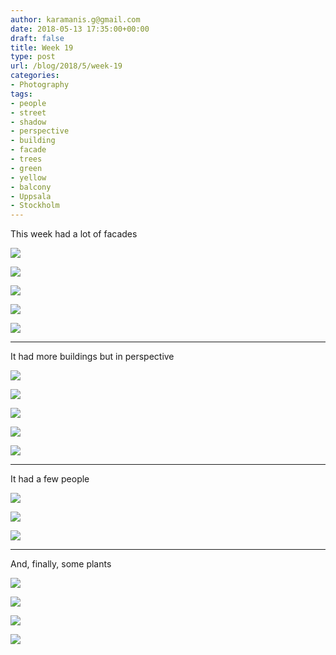 ```yaml
---
author: karamanis.g@gmail.com
date: 2018-05-13 17:35:00+00:00
draft: false
title: Week 19
type: post
url: /blog/2018/5/week-19
categories:
- Photography
tags:
- people
- street
- shadow
- perspective
- building
- facade
- trees
- green
- yellow
- balcony
- Uppsala
- Stockholm
---
```


This week had a lot of facades



  
   ![](https://images.squarespace-cdn.com/content/v1/4f3f61bae4b063b909445965/1526222145218-MX142VXYW548CGXYYZ59/ke17ZwdGBToddI8pDm48kO93TmJo5U0FDw0Ao9cFCcwUqsxRUqqbr1mOJYKfIPR7LoDQ9mXPOjoJoqy81S2I8PaoYXhp6HxIwZIk7-Mi3Tsic-L2IOPH3Dwrhl-Ne3Z245ILOs5PFfDFoHshBSA_6dgSUuVk4JxVMD8NpyV_veyhHAH51QaxKq4KdVMVBxpG/IMG_6136.jpg?format=original)

  

  
   ![](https://images.squarespace-cdn.com/content/v1/4f3f61bae4b063b909445965/1526222147355-R57IKZGL7XIGRXMN3DCC/ke17ZwdGBToddI8pDm48kC9ZtYk3PLJBxnW-F4XrlGQUqsxRUqqbr1mOJYKfIPR7LoDQ9mXPOjoJoqy81S2I8PaoYXhp6HxIwZIk7-Mi3Tsic-L2IOPH3Dwrhl-Ne3Z2fhflfzbGY9ELxrqD2puNCVXqoBT0CZttmPA27OK6UVExb27qhdBlCJwccbVYQTp-/IMG_6184.jpg?format=original)

  

  
   ![](https://images.squarespace-cdn.com/content/v1/4f3f61bae4b063b909445965/1526222147594-MGOLXLDG1O14VHQQINEK/ke17ZwdGBToddI8pDm48kLSERMgCVymnItqhne5EfYV7gQa3H78H3Y0txjaiv_0fDoOvxcdMmMKkDsyUqMSsMWxHk725yiiHCCLfrh8O1z5QHyNOqBUUEtDDsRWrJLTmMCg6RGY8TrcVSOIk4QoDPnvjthEs8TAhVmYN7i_-QaEW7L_Q40KNxq4S2FLq3V0y/IMG_6157.jpg?format=original)

  

  
   ![](https://images.squarespace-cdn.com/content/v1/4f3f61bae4b063b909445965/1526222144650-97RBXRAMKHY6IUVCOV2B/ke17ZwdGBToddI8pDm48kLJt64ZPUAjpH2ivkrG2g-QUqsxRUqqbr1mOJYKfIPR7LoDQ9mXPOjoJoqy81S2I8PaoYXhp6HxIwZIk7-Mi3Tsic-L2IOPH3Dwrhl-Ne3Z2Os-H2i0JY9Wc50e5TTBHsfo6fhF1M76rlSf2Vw9Jk5Q6liCGkj4dr9PBmyqqYlee/Image+13.jpg?format=original)

  

  
   ![](https://images.squarespace-cdn.com/content/v1/4f3f61bae4b063b909445965/1526222148708-JLKW169EACGPQAQD1GI0/ke17ZwdGBToddI8pDm48kP_6eJT_Fl0AXW8FgccbqiAUqsxRUqqbr1mOJYKfIPR7LoDQ9mXPOjoJoqy81S2I8PaoYXhp6HxIwZIk7-Mi3Tsic-L2IOPH3Dwrhl-Ne3Z2gam3lyETYSlljjG6v564hSlo0GxztfA17HBFzl_x5oMxb27qhdBlCJwccbVYQTp-/IMG_6193.jpg?format=original)

  



* * *

It had more buildings but in perspective



  
   ![](https://images.squarespace-cdn.com/content/v1/4f3f61bae4b063b909445965/1526222242720-VZFZWHC2LNZ0H7EXU7G3/ke17ZwdGBToddI8pDm48kLSERMgCVymnItqhne5EfYV7gQa3H78H3Y0txjaiv_0fDoOvxcdMmMKkDsyUqMSsMWxHk725yiiHCCLfrh8O1z5QHyNOqBUUEtDDsRWrJLTmMCg6RGY8TrcVSOIk4QoDPnvjthEs8TAhVmYN7i_-QaEW7L_Q40KNxq4S2FLq3V0y/IMG_6108.jpg?format=original)

  

  
   ![](https://images.squarespace-cdn.com/content/v1/4f3f61bae4b063b909445965/1526222244700-FQUKHBAF3LAHEPS0NO1Q/ke17ZwdGBToddI8pDm48kBeEf5osgIe3LhdjTU88eA97gQa3H78H3Y0txjaiv_0fDoOvxcdMmMKkDsyUqMSsMWxHk725yiiHCCLfrh8O1z5QHyNOqBUUEtDDsRWrJLTmbAPWDwNhuSEKyCuGePwJdl6Py6F6LPsvS-Ewf9h-OD_wZ9RiQEVS9G-MAY2vdBfS/IMG_6211.jpg?format=original)

  

  
   ![](https://images.squarespace-cdn.com/content/v1/4f3f61bae4b063b909445965/1526222240267-SO7VRU8VLCLS4VRWXB7P/ke17ZwdGBToddI8pDm48kOMZChF7apiINjNPE-3Jb-p7gQa3H78H3Y0txjaiv_0fDoOvxcdMmMKkDsyUqMSsMWxHk725yiiHCCLfrh8O1z5QPOohDIaIeljMHgDF5CVlOqpeNLcJ80NK65_fV7S1Ua4ADqM62dEfDCDTVW2oao8NFvUdu-VNp3yTaIU5ZaOe7cghztGZZkG7eEURAq8bnQ/IMG_6102.jpg?format=original)

  

  
   ![](https://images.squarespace-cdn.com/content/v1/4f3f61bae4b063b909445965/1526222240776-22QA8FWNUN70ZRDGVNTN/ke17ZwdGBToddI8pDm48kLSERMgCVymnItqhne5EfYV7gQa3H78H3Y0txjaiv_0fDoOvxcdMmMKkDsyUqMSsMWxHk725yiiHCCLfrh8O1z5QHyNOqBUUEtDDsRWrJLTmMCg6RGY8TrcVSOIk4QoDPnvjthEs8TAhVmYN7i_-QaEW7L_Q40KNxq4S2FLq3V0y/IMG_6101.jpg?format=original)

  

  
   ![](https://images.squarespace-cdn.com/content/v1/4f3f61bae4b063b909445965/1526222243309-F5MP7543KCE2F2KZW36L/ke17ZwdGBToddI8pDm48kLSERMgCVymnItqhne5EfYV7gQa3H78H3Y0txjaiv_0fDoOvxcdMmMKkDsyUqMSsMWxHk725yiiHCCLfrh8O1z5QHyNOqBUUEtDDsRWrJLTmMCg6RGY8TrcVSOIk4QoDPnvjthEs8TAhVmYN7i_-QaEW7L_Q40KNxq4S2FLq3V0y/IMG_6208.jpg?format=original)

  



* * *

It had a few people



  
   ![](https://images.squarespace-cdn.com/content/v1/4f3f61bae4b063b909445965/1526222293031-6T2PM4Q528HSR684RQLI/ke17ZwdGBToddI8pDm48kC-1WaDuEJn03HRd8JSHdVR7gQa3H78H3Y0txjaiv_0fDoOvxcdMmMKkDsyUqMSsMWxHk725yiiHCCLfrh8O1z5QHyNOqBUUEtDDsRWrJLTmzUsryC7riGV7bTeYhg5SegUu_PX4D0A1l7vbeB16yANeTY_2EJ-nyp4DtEzWP91P/IMG_6084.jpg?format=original)

  

  
   ![](https://images.squarespace-cdn.com/content/v1/4f3f61bae4b063b909445965/1526222293952-SPXLDVT9WLJWLLK3H7HH/ke17ZwdGBToddI8pDm48kLSERMgCVymnItqhne5EfYV7gQa3H78H3Y0txjaiv_0fDoOvxcdMmMKkDsyUqMSsMWxHk725yiiHCCLfrh8O1z5QHyNOqBUUEtDDsRWrJLTmMCg6RGY8TrcVSOIk4QoDPnvjthEs8TAhVmYN7i_-QaEW7L_Q40KNxq4S2FLq3V0y/IMG_6131.jpg?format=original)

  

  
   ![](https://images.squarespace-cdn.com/content/v1/4f3f61bae4b063b909445965/1526222294547-REG41JUQALL5PFW8286Z/ke17ZwdGBToddI8pDm48kF9aEDQaTpZHfWEO2zppK7Z7gQa3H78H3Y0txjaiv_0fDoOvxcdMmMKkDsyUqMSsMWxHk725yiiHCCLfrh8O1z5QPOohDIaIeljMHgDF5CVlOqpeNLcJ80NK65_fV7S1UX7HUUwySjcPdRBGehEKrDf5zebfiuf9u6oCHzr2lsfYZD7bBzAwq_2wCJyqgJebgg/IMG_6217.jpg?format=original)

  



* * *

And, finally, some plants



  
   ![](https://images.squarespace-cdn.com/content/v1/4f3f61bae4b063b909445965/1526222352139-8GYJDXDQBUGZGRNP111V/ke17ZwdGBToddI8pDm48kF9aEDQaTpZHfWEO2zppK7Z7gQa3H78H3Y0txjaiv_0fDoOvxcdMmMKkDsyUqMSsMWxHk725yiiHCCLfrh8O1z5QPOohDIaIeljMHgDF5CVlOqpeNLcJ80NK65_fV7S1UX7HUUwySjcPdRBGehEKrDf5zebfiuf9u6oCHzr2lsfYZD7bBzAwq_2wCJyqgJebgg/IMG_6068.jpg?format=original)

  

  
   ![](https://images.squarespace-cdn.com/content/v1/4f3f61bae4b063b909445965/1526222352607-AP4H21MGG2K1N7NW5EZ1/ke17ZwdGBToddI8pDm48kF9aEDQaTpZHfWEO2zppK7Z7gQa3H78H3Y0txjaiv_0fDoOvxcdMmMKkDsyUqMSsMWxHk725yiiHCCLfrh8O1z5QPOohDIaIeljMHgDF5CVlOqpeNLcJ80NK65_fV7S1UX7HUUwySjcPdRBGehEKrDf5zebfiuf9u6oCHzr2lsfYZD7bBzAwq_2wCJyqgJebgg/IMG_6090.jpg?format=original)

  

  
   ![](https://images.squarespace-cdn.com/content/v1/4f3f61bae4b063b909445965/1526222357022-YEQI8GK9TDIFYAH0DPG7/ke17ZwdGBToddI8pDm48kF9aEDQaTpZHfWEO2zppK7Z7gQa3H78H3Y0txjaiv_0fDoOvxcdMmMKkDsyUqMSsMWxHk725yiiHCCLfrh8O1z5QPOohDIaIeljMHgDF5CVlOqpeNLcJ80NK65_fV7S1UX7HUUwySjcPdRBGehEKrDf5zebfiuf9u6oCHzr2lsfYZD7bBzAwq_2wCJyqgJebgg/IMG_6096.jpg?format=original)

  

  
   ![](https://images.squarespace-cdn.com/content/v1/4f3f61bae4b063b909445965/1526222357026-G5GYG19W1O5NHNT7DNY7/ke17ZwdGBToddI8pDm48kLSERMgCVymnItqhne5EfYV7gQa3H78H3Y0txjaiv_0fDoOvxcdMmMKkDsyUqMSsMWxHk725yiiHCCLfrh8O1z5QHyNOqBUUEtDDsRWrJLTmMCg6RGY8TrcVSOIk4QoDPnvjthEs8TAhVmYN7i_-QaEW7L_Q40KNxq4S2FLq3V0y/IMG_6104.jpg?format=original)

  


